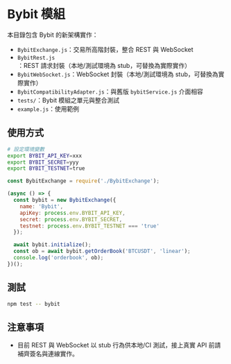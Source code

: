 # Bybit 模組

本目錄包含 Bybit 的新架構實作：
- `BybitExchange.js`：交易所高階封裝，整合 REST 與 WebSocket
- `BybitRest.js`：REST 請求封裝（本地/測試環境為 stub，可替換為實際實作）
- `BybitWebSocket.js`：WebSocket 封裝（本地/測試環境為 stub，可替換為實際實作）
- `BybitCompatibilityAdapter.js`：與舊版 `bybitService.js` 介面相容
- `tests/`：Bybit 模組之單元與整合測試
- `example.js`：使用範例

## 使用方式

```bash
# 設定環境變數
export BYBIT_API_KEY=xxx
export BYBIT_SECRET=yyy
export BYBIT_TESTNET=true
```

```js
const BybitExchange = require('./BybitExchange');

(async () => {
  const bybit = new BybitExchange({
    name: 'Bybit',
    apiKey: process.env.BYBIT_API_KEY,
    secret: process.env.BYBIT_SECRET,
    testnet: process.env.BYBIT_TESTNET === 'true'
  });

  await bybit.initialize();
  const ob = await bybit.getOrderBook('BTCUSDT', 'linear');
  console.log('orderbook', ob);
})();
```

## 測試

```bash
npm test -- bybit
```

## 注意事項
- 目前 REST 與 WebSocket 以 stub 行為供本地/CI 測試，接上真實 API 前請補齊簽名與連線實作。


